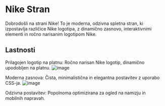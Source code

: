 
<h1>Nike Stran</h1>
Dobrodošli na strani Nike! To je moderna, odzivna spletna stran, ki izpostavlja različice Nike logotipa, z dinamično zasnovo, interaktivnimi elementi in ročno narisanim logotipom Nike.

<h2>Lastnosti</h2>
  
Prilagojen logotip na platnu: Ročno narisan Nike logotip, dinamično upodobljen na platnu.
![image](https://github.com/user-attachments/assets/0d06eff3-ad32-416f-aace-0dfe7b674071)



Moderna zasnova: Čista, minimalistična in elegantna postavitev z uporabo CSS-ja.
![image](https://github.com/user-attachments/assets/64e773a0-146d-4f8d-bcb0-f238e3bbcd2e)



Odzivna postavitev: Popolnoma optimizirana za ogled na namizju in mobilnih napravah.


